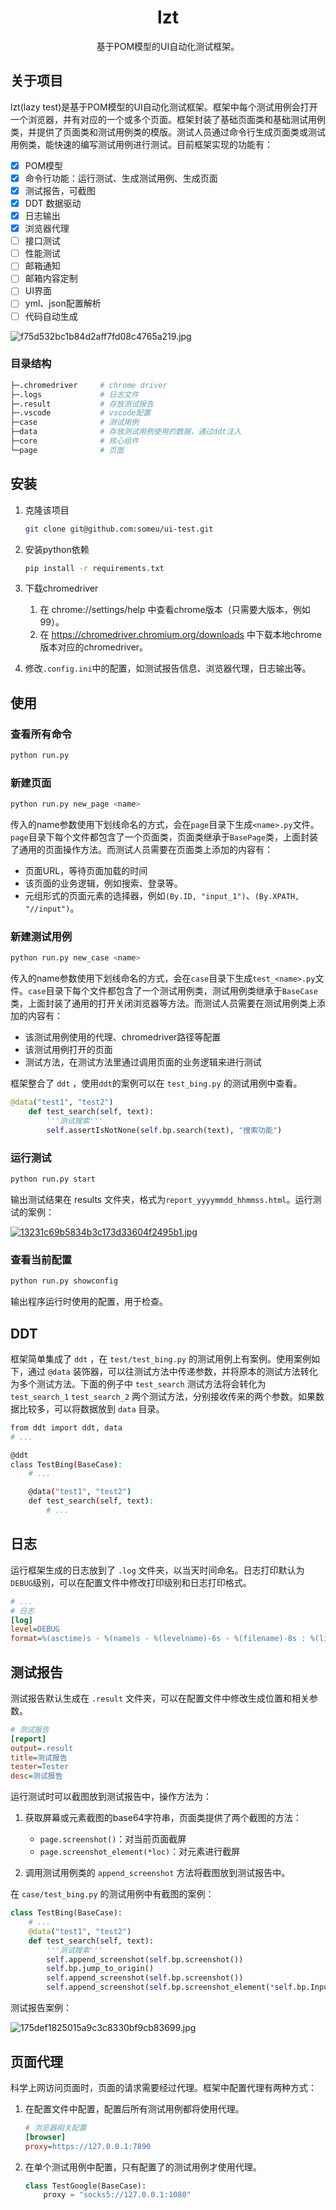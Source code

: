 <div align="center">
  <h1 align="center">lzt</h3>
  <p align="center">基于POM模型的UI自动化测试框架。  <p>
</div>


## 关于项目

lzt(lazy test)是基于POM模型的UI自动化测试框架。框架中每个测试用例会打开一个浏览器，并有对应的一个或多个页面。框架封装了基础页面类和基础测试用例类，并提供了页面类和测试用例类的模版。测试人员通过命令行生成页面类或测试用例类，能快速的编写测试用例进行测试。目前框架实现的功能有：


- [x] POM模型
- [x] 命令行功能：运行测试、生成测试用例、生成页面
- [x] 测试报告，可截图
- [x] DDT 数据驱动
- [x] 日志输出
- [x] 浏览器代理
- [ ] 接口测试
- [ ] 性能测试
- [ ] 邮箱通知
- [ ] 邮箱内容定制
- [ ] UI界面
- [ ] yml、json配置解析
- [ ] 代码自动生成

![f75d532bc1b84d2aff7fd08c4765a219.jpg](https://image.ppzxxz.xyz/images/2022/04/02/f75d532bc1b84d2aff7fd08c4765a219.jpg)

### 目录结构

```sh
├─.chromedriver     # chrome driver
├─.logs             # 日志文件
├─.result           # 存放测试报告
├─.vscode           # vscode配置
├─case              # 测试用例
├─data              # 存放测试用例使用的数据，通过ddt注入
├─core              # 核心组件
└─page              # 页面
```

## 安装

1. 克隆该项目
   ```sh
   git clone git@github.com:someu/ui-test.git
   ```

2. 安装python依赖

    ```sh
    pip install -r requirements.txt
    ```

3. 下载chromedriver

   1. 在 chrome://settings/help 中查看chrome版本（只需要大版本，例如99）。
   2. 在 https://chromedriver.chromium.org/downloads 中下载本地chrome版本对应的chromedriver。
   
4. 修改`.config.ini`中的配置，如测试报告信息、浏览器代理，日志输出等。
 
## 使用

### 查看所有命令


```sh
python run.py
```

### 新建页面


```sh
python run.py new_page <name>
```

传入的name参数使用下划线命名的方式，会在`page`目录下生成`<name>.py`文件。`page`目录下每个文件都包含了一个页面类，页面类继承于`BasePage`类，上面封装了通用的页面操作方法。而测试人员需要在页面类上添加的内容有：

- 页面URL，等待页面加载的时间
- 该页面的业务逻辑，例如搜索、登录等。
- 元组形式的页面元素的选择器，例如`(By.ID, "input_1")`、`(By.XPATH, "//input")`。

 
### 新建测试用例

```sh
python run.py new_case <name>
```

传入的name参数使用下划线命名的方式，会在`case`目录下生成`test_<name>.py`文件。`case`目录下每个文件都包含了一个测试用例类，测试用例类继承于`BaseCase`类，上面封装了通用的打开关闭浏览器等方法。而测试人员需要在测试用例类上添加的内容有：

- 该测试用例使用的代理、chromedriver路径等配置
- 该测试用例打开的页面
- 测试方法，在测试方法里通过调用页面的业务逻辑来进行测试



框架整合了 `ddt` ，使用`ddt`的案例可以在 `test_bing.py` 的测试用例中查看。

```python
@data("test1", "test2")
    def test_search(self, text):
        '''测试搜索'''
        self.assertIsNotNone(self.bp.search(text), "搜索功能")
```

### 运行测试

```sh
python run.py start
```

输出测试结果在 results 文件夹，格式为`report_yyyymmdd_hhmmss.html`。运行测试的案例：

[![13231c69b5834b3c173d33604f2495b1.jpg](https://image.ppzxxz.xyz/images/2022/04/02/13231c69b5834b3c173d33604f2495b1.jpg)](https://image.ppzxxz.xyz/image/VRD)

### 查看当前配置


```sh
python run.py showconfig
```
输出程序运行时使用的配置，用于检查。

## DDT

框架简单集成了 `ddt` ，在 `test/test_bing.py` 的测试用例上有案例。使用案例如下，通过 `@data` 装饰器，可以往测试方法中传递参数，并将原本的测试方法转化为多个测试方法。下面的例子中 `test_search` 测试方法将会转化为 `test_search_1` `test_search_2` 两个测试方法，分别接收传来的两个参数。如果数据比较多，可以将数据放到 `data` 目录。

```sh
from ddt import ddt, data
# ...

@ddt
class TestBing(BaseCase):
    # ...

    @data("test1", "test2")
    def test_search(self, text):
        # ...
```
## 日志

运行框架生成的日志放到了 `.log` 文件夹，以当天时间命名。日志打印默认为`DEBUG`级别，可以在配置文件中修改打印级别和日志打印格式。

```ini
# ...
# 日志
[log]
level=DEBUG
format=%(asctime)s - %(name)s - %(levelname)-6s - %(filename)-8s : %(lineno)s line - %(message)s
```

## 测试报告

测试报告默认生成在 `.result` 文件夹，可以在配置文件中修改生成位置和相关参数。

```ini
# 测试报告
[report]
output=.result
title=测试报告
tester=Tester
desc=测试报告
```

运行测试时可以截图放到测试报告中，操作方法为：

1. 获取屏幕或元素截图的base64字符串，页面类提供了两个截图的方法：

   - `page.screenshot()`：对当前页面截屏
   - `page.screenshot_element(*loc)`：对元素进行截屏

2. 调用测试用例类的 `append_screenshot` 方法将截图放到测试报告中。

在 `case/test_bing.py` 的测试用例中有截图的案例：
```python
class TestBing(BaseCase):
    # ...
    @data("test1", "test2")
    def test_search(self, text):
        '''测试搜索'''
        self.append_screenshot(self.bp.screenshot())
        self.bp.jump_to_origin()
        self.append_screenshot(self.bp.screenshot())
        self.append_screenshot(self.bp.screenshot_element(*self.bp.Input))
```

测试报告案例：

![175def1825015a9c3c8330bf9cb83699.jpg](https://image.ppzxxz.xyz/images/2022/04/02/175def1825015a9c3c8330bf9cb83699.jpg)

## 页面代理

科学上网访问页面时，页面的请求需要经过代理。框架中配置代理有两种方式：

1. 在配置文件中配置，配置后所有测试用例都将使用代理。
    ```ini
    # 浏览器相关配置
    [browser]
    proxy=https://127.0.0.1:7890
    ```

2. 在单个测试用例中配置，只有配置了的测试用例才使用代理。
    ```python
    class TestGoogle(BaseCase):
        proxy = "socks5://127.0.0.1:1080"
    ```